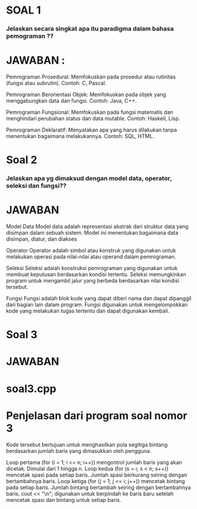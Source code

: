# SOAL 1
### Jelaskan secara singkat apa itu paradigma dalam bahasa pemograman ??
# JAWABAN :
Pemrograman Prosedural: 
Memfokuskan pada prosedur atau rutinitas (fungsi atau subrutin). Contoh: C, Pascal.

Pemrograman Berorientasi Objek: Memfokuskan pada objek yang menggabungkan data dan fungsi. Contoh: Java, C++.

Pemrograman Fungsional: Memfokuskan pada fungsi matematis dan menghindari perubahan status dan data mutable. Contoh: Haskell, Lisp.

Pemrograman Deklaratif: Menyatakan apa yang harus dilakukan tanpa menentukan bagaimana melakukannya. Contoh: SQL, HTML.

# Soal 2
### Jelaskan apa yg dimaksud dengan model data, operator, seleksi dan fungsi??
# JAWABAN
Model Data
Model data adalah representasi abstrak dari struktur data yang disimpan dalam sebuah sistem. Model ini menentukan bagaimana data disimpan, diatur, dan diakses

Operator
Operator adalah simbol atau konstruk yang digunakan untuk melakukan operasi pada nilai-nilai atau operand dalam pemrograman.

Seleksi
Seleksi adalah konstruksi pemrograman yang digunakan untuk membuat keputusan berdasarkan kondisi tertentu. Seleksi memungkinkan program untuk mengambil jalur yang berbeda berdasarkan nilai kondisi tersebut.

Fungsi
Fungsi adalah blok kode yang dapat diberi nama dan dapat dipanggil dari bagian lain dalam program. Fungsi digunakan untuk mengelompokkan kode yang melakukan tugas tertentu dan dapat digunakan kembali.

# Soal 3
# JAWABAN 

# soal3.cpp
# Penjelasan dari program  soal nomor 3
Kode tersebut bertujuan untuk menghasilkan pola segitiga bintang berdasarkan jumlah baris yang dimasukkan oleh pengguna.

Loop pertama (for (i = 1; i <= n; i++)) mengontrol jumlah baris yang akan dicetak. Dimulai dari 1 hingga n.
Loop kedua (for (s = i; s < n; s++)) mencetak spasi pada setiap baris. Jumlah spasi berkurang seiring dengan bertambahnya baris.
Loop ketiga (for (j = 1; j <= i; j++)) mencetak bintang pada setiap baris. Jumlah bintang bertambah seiring dengan bertambahnya baris.
cout << "\n"; digunakan untuk berpindah ke baris baru setelah mencetak spasi dan bintang untuk setiap baris.